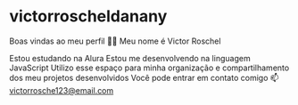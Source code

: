# victorroscheldanany 
Boas vindas ao meu perfil 💙💙
Meu nome é Victor Roschel

Estou estudando na Alura
Estou me desenvolvendo na linguagem JavaScript
Utilizo esse espaço para minha organização e compartilhamento dos meu projetos desenvolvidos
Você pode entrar em contato comigo 📫
victorrosche123@email.com
